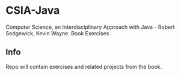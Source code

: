 # CSIA-Java
Computer Science, an Interdisciplinary Approach with Java - Robert Sedgewick, Kevin Wayne. Book Exercises

## Info
Repo will contain exercises and related projects from the book.


